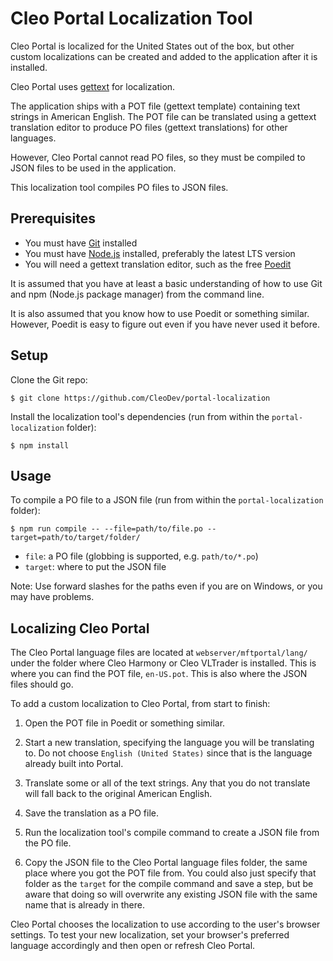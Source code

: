 # Cleo Portal Localization Tool

Cleo Portal is localized for the United States out of the box, but other custom localizations can be created and added to the application after it is installed.

Cleo Portal uses [gettext](https://en.wikipedia.org/wiki/Gettext) for localization.

The application ships with a POT file (gettext template) containing text strings in American English.
The POT file can be translated using a gettext translation editor to produce PO files (gettext translations) for other languages.

However, Cleo Portal cannot read PO files, so they must be compiled to JSON files to be used in the application.

This localization tool compiles PO files to JSON files.

## Prerequisites

- You must have [Git](https://git-scm.com/) installed
- You must have [Node.js](https://nodejs.org/) installed, preferably the latest LTS version
- You will need a gettext translation editor, such as the free [Poedit](https://poedit.net/)

It is assumed that you have at least a basic understanding of how to use Git and npm (Node.js package manager) from the command line.

It is also assumed that you know how to use Poedit or something similar. However, Poedit is easy to figure out even if you have never used it before.

## Setup

Clone the Git repo:

```shell
$ git clone https://github.com/CleoDev/portal-localization
```

Install the localization tool's dependencies (run from within the `portal-localization` folder):

```shell
$ npm install
```

## Usage

To compile a PO file to a JSON file (run from within the `portal-localization` folder):

```shell
$ npm run compile -- --file=path/to/file.po --target=path/to/target/folder/
```

- `file`: a PO file (globbing is supported, e.g. `path/to/*.po`)
- `target`: where to put the JSON file

Note: Use forward slashes for the paths even if you are on Windows, or you may have problems.

## Localizing Cleo Portal

The Cleo Portal language files are located at `webserver/mftportal/lang/` under the folder where Cleo Harmony or Cleo VLTrader is installed.
This is where you can find the POT file, `en-US.pot`.
This is also where the JSON files should go.

To add a custom localization to Cleo Portal, from start to finish:

1. Open the POT file in Poedit or something similar.

2. Start a new translation, specifying the language you will be translating to.
Do not choose `English (United States)` since that is the language already built into Portal.

3. Translate some or all of the text strings. Any that you do not translate will fall back to the original American English.

4. Save the translation as a PO file.

5. Run the localization tool's compile command to create a JSON file from the PO file.

6. Copy the JSON file to the Cleo Portal language files folder, the same place where you got the POT file from.
You could also just specify that folder as the `target` for the compile command and save a step, but be aware that doing so will overwrite any existing JSON file with the same name that is already in there.

Cleo Portal chooses the localization to use according to the user's browser settings. To test your new localization, set your browser's preferred language accordingly and then open or refresh Cleo Portal.
